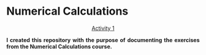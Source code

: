<h1>Numerical Calculations</h1>

<p align="center">
 <a href="https://github.com/vnniciusg/calculo_numerico/tree/main/atividade1">Activity 1</a> 
</p>

<p align="justify">
    <b>I created this repository with the purpose of documenting the exercises from the Numerical Calculations course.</b>
</p>
